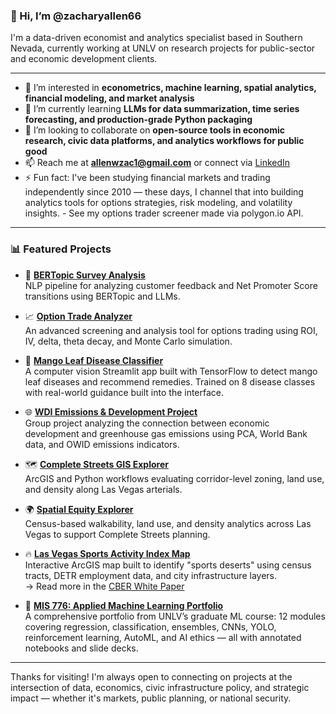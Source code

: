 ### 👋 Hi, I’m @zacharyallen66

I'm a data-driven economist and analytics specialist based in Southern Nevada, currently working at UNLV on research projects for public-sector and economic development clients.

---

- 👀 I’m interested in **econometrics, machine learning, spatial analytics, financial modeling, and market analysis**  
- 🌱 I’m currently learning **LLMs for data summarization, time series forecasting, and production-grade Python packaging**
- 💞️ I’m looking to collaborate on **open-source tools in economic research, civic data platforms, and analytics workflows for public good**
- 📫 Reach me at **allenwzac1@gmail.com** or connect via [LinkedIn](https://www.linkedin.com/in/zacharywallen/)
- ⚡  Fun fact: I've been studying financial markets and trading independently since 2010 — these days, I channel that into building analytics tools for options strategies, risk modeling, and volatility insights. - See my options trader screener made via polygon.io API. 
---

### 📊 Featured Projects

- 🧠 **[BERTopic Survey Analysis](https://github.com/zacharyallen66/bertopic-nps)**  
  NLP pipeline for analyzing customer feedback and Net Promoter Score transitions using BERTopic and LLMs.

- 📈 **[Option Trade Analyzer](https://github.com/zacharyallen66/options-trade-analyzer)**  
  An advanced screening and analysis tool for options trading using ROI, IV, delta, theta decay, and Monte Carlo simulation.

- 🥭 **[Mango Leaf Disease Classifier](https://github.com/zacharyallen66/mango-disease-app)**  
  A computer vision Streamlit app built with TensorFlow to detect mango leaf diseases and recommend remedies. Trained on 8 disease classes with real-world guidance built into the interface.

- 🌐 **[WDI Emissions & Development Project](https://github.com/zacharyallen66/wdi-emissions-analysis)**  
  Group project analyzing the connection between economic development and greenhouse gas emissions using PCA, World Bank data, and OWID emissions indicators.

- 🗺️ **[Complete Streets GIS Explorer](https://github.com/zacharyallen66/complete-streets-gis)**  
  ArcGIS and Python workflows evaluating corridor-level zoning, land use, and density along Las Vegas arterials.
- 🌍 **[Spatial Equity Explorer](https://github.com/zacharyallen66/urban-density-analysis)**  
  Census-based walkability, land use, and density analytics across Las Vegas to support Complete Streets planning.
  
- 🔥 **[Las Vegas Sports Activity Index Map](https://arcg.is/1S40GC)**  
  Interactive ArcGIS map built to identify "sports deserts" using census tracts, DETR employment data, and city infrastructure layers.  
  → Read more in the [CBER White Paper](https://cber.unlv.edu/wp-content/uploads/2023/05/Sports-Economy-White-Paper_April-2023-FINAL.pdf)

- 🤖 **[MIS 776: Applied Machine Learning Portfolio](https://github.com/zacharyallen66/mis776-machine-learning)**  
  A comprehensive portfolio from UNLV’s graduate ML course: 12 modules covering regression, classification, ensembles, CNNs, YOLO, reinforcement learning, AutoML, and AI ethics — all with annotated notebooks and slide decks.

---

Thanks for visiting! I'm always open to connecting on projects at the intersection of data, economics, civic infrastructure policy, and strategic impact — whether it's markets, public planning, or national security.
